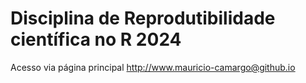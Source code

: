 # Disciplina de Reprodutibilidade científica no R 2024

Acesso via página principal http://www.mauricio-camargo@github.io

